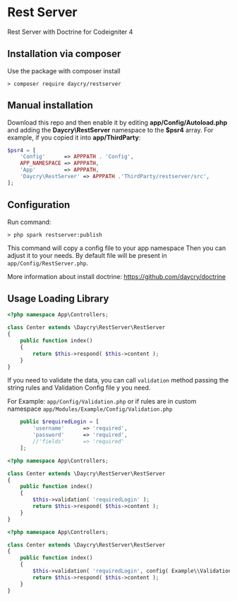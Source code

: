 # Rest Server

Rest Server with Doctrine for Codeigniter 4

## Installation via composer

Use the package with composer install

	> composer require daycry/restserver

## Manual installation

Download this repo and then enable it by editing **app/Config/Autoload.php** and adding the **Daycry\RestServer**
namespace to the **$psr4** array. For example, if you copied it into **app/ThirdParty**:

```php
$psr4 = [
    'Config'      => APPPATH . 'Config',
    APP_NAMESPACE => APPPATH,
    'App'         => APPPATH,
    'Daycry\RestServer' => APPPATH .'ThirdParty/restserver/src',
];
```

## Configuration

Run command:

	> php spark restserver:publish

This command will copy a config file to your app namespace
Then you can adjust it to your needs. By default file will be present in `app/Config/RestServer.php`.

More information about install doctrine: https://github.com/daycry/doctrine


## Usage Loading Library

```php
<?php namespace App\Controllers;

class Center extends \Daycry\RestServer\RestServer
{
    public function index()
    {
        return $this->respond( $this->content );
    }
}

```

If you need to validate the data, you can call `validation` method passing the string rules and Validation Config file y you need.

For Example: `app/Config/Validation.php` or if rules are in custom namespace `app/Modules/Example/Config/Validation.php`

```php
	public $requiredLogin = [
		'username'		=> 'required',
		'password'		=> 'required',
		//'fields'		=> 'required'
	];
```

```php
<?php namespace App\Controllers;

class Center extends \Daycry\RestServer\RestServer
{
    public function index()
    {
        $this->validation( 'requiredLogin' );
        return $this->respond( $this->content );
    }
}
```

```php
<?php namespace App\Controllers;

class Center extends \Daycry\RestServer\RestServer
{
    public function index()
    {
        $this->validation( 'requiredLogin', config( Example\\Validation ) );
        return $this->respond( $this->content );
    }
}
```

